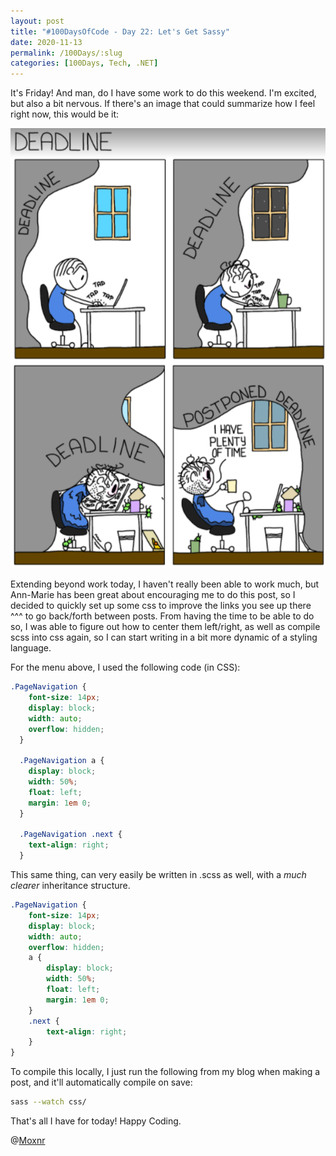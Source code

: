 ```yaml
---
layout: post
title: "#100DaysOfCode - Day 22: Let's Get Sassy"
date: 2020-11-13
permalink: /100Days/:slug
categories: [100Days, Tech, .NET]
---
```


It's Friday! And man, do I have some work to do this weekend. I'm excited, but also a bit nervous. If there's an image that could summarize how I feel right now, this would be it:

![](/assets/img/approaching-deadline.png)

Extending beyond work today, I haven't really been able to work much, but Ann-Marie has been great about encouraging me to do this post, so I decided to quickly set up some css to improve the links you see up there ^^^ to go back/forth between posts. From having the time to be able to do so, I was able to figure out how to center them left/right, as well as compile scss into css again, so I can start writing in a bit more dynamic of a styling language.

For the menu above, I used the following code (in CSS):

```css
.PageNavigation {
    font-size: 14px;
    display: block;
    width: auto;
    overflow: hidden;
  }
  
  .PageNavigation a {
    display: block;
    width: 50%;
    float: left;
    margin: 1em 0;
  }
  
  .PageNavigation .next {
    text-align: right;
  }
```

This same thing, can very easily be written in .scss as well, with a _much clearer_ inheritance structure.

```css
.PageNavigation {
    font-size: 14px;
    display: block;
    width: auto;
    overflow: hidden;
    a {
        display: block;
        width: 50%;
        float: left;
        margin: 1em 0;
    }
    .next {
        text-align: right;
    }
}
```

To compile this locally, I just run the following from my blog when making a post, and it'll automatically compile on save:

```bash
sass --watch css/
```

That's all I have for today! Happy Coding.

@[Moxnr](https://twitter.com/moxnr)
